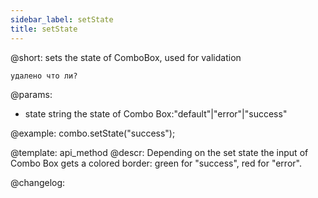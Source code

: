 ```yaml
---
sidebar_label: setState
title: setState
---          
```


@short: sets the state of ComboBox, used for validation

```todoapi
удалено что ли?
```


@params:
- state 	string 		the state of Combo Box:"default"|"error"|"success"



@example:
combo.setState("success");


@template: api_method
@descr:
Depending on the set state the input of Combo Box gets a colored border: green for "success", red for "error".




@changelog:


